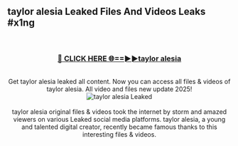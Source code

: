 ## taylor alesia Leaked Files And Videos Leaks #x1ng
<br>
<div align="center">
<h3><a href="https://watchclip.my.id/taylor alesia" rel="nofollow">🔴 CLICK HERE 🌐==►►taylor alesia</a></h3>
<br>
Get taylor alesia leaked all content. Now you can access all files & videos of taylor alesia. All video and files new update 2025!
<br>
<a href="https://watchclip.my.id/taylor alesia" rel="nofollow" data-target="animated-image.originalLink"><img src="https://i.ibb.co.com/WyWwxjT/player-gif2.gif" alt="taylor alesia Leaked" style="max-width: 100%; display: inline-block;" data-target="animated-image.originalImage"></a>
<br><br>
taylor alesia original files & videos took the internet by storm and amazed viewers on various Leaked social media platforms. taylor alesia, a young and talented digital creator, recently became famous thanks to this interesting files & videos.
</div>
<br>